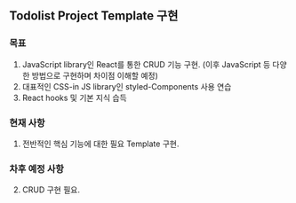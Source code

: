 ## Todolist Project Template 구현

### 목표

1. JavaScript library인 React를 통한 CRUD 기능 구현.
   (이후 JavaScript 등 다양한 방법으로 구현하며 차이점 이해할 예정)
2. 대표적인 CSS-in JS library인 styled-Components 사용 연습
3. React hooks 및 기본 지식 습득

### 현재 사항

1. 전반적인 핵심 기능에 대한 필요 Template 구현.

### 차후 예정 사항

2. CRUD 구현 필요.

